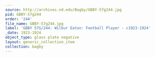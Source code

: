 ```yaml
---
source: http://archives.nd.edu/Bagby/GBBY-57g244.jpg
pid: GBBY-57g244
order: '244'
file_name: GBBY-57g244.jpg
label: 'GBBY 57G/244: Wilbur Eaton: Football Player - c1923-1924'
_date: 1923-1924
object_type: glass plate negative
layout: generic_collection_item
collection: bagby
---
```

